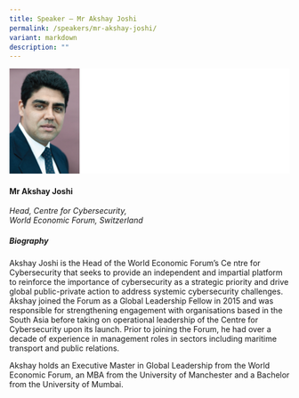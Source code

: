 ```yaml
---
title: Speaker – Mr Akshay Joshi
permalink: /speakers/mr-akshay-joshi/
variant: markdown
description: ""
---
```

![](/images/2024%20speakers/Akshay_Joshi.png)
#### **Mr Akshay Joshi**

*Head, Centre for Cybersecurity, <br> World Economic Forum, Switzerland*

##### **Biography**
Akshay Joshi is the Head of the World Economic Forum’s Ce ntre for Cybersecurity that seeks to provide an independent and impartial platform to reinforce the importance of cybersecurity as a strategic priority and drive global public-private action to address systemic cybersecurity challenges. Akshay joined the Forum as a Global Leadership Fellow in 2015 and was responsible for strengthening engagement with organisations based in the South Asia before taking on operational leadership of the Centre for Cybersecurity upon its launch. Prior to joining the Forum, he had over a decade of experience in management roles in sectors including maritime transport and public relations.

Akshay holds an Executive Master in Global Leadership from the World Economic Forum, an MBA from the University of Manchester and a Bachelor from the University of Mumbai.